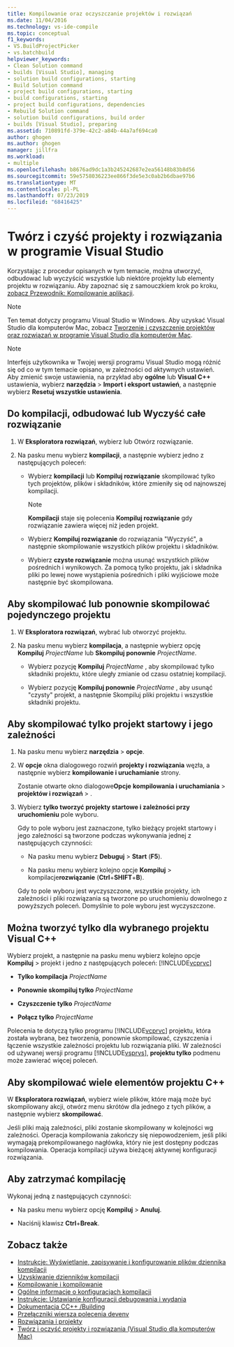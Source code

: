 ```yaml
---
title: Kompilowanie oraz oczyszczanie projektów i rozwiązań
ms.date: 11/04/2016
ms.technology: vs-ide-compile
ms.topic: conceptual
f1_keywords:
- VS.BuildProjectPicker
- vs.batchbuild
helpviewer_keywords:
- Clean Solution command
- builds [Visual Studio], managing
- solution build configurations, starting
- Build Solution command
- project build configurations, starting
- build configurations, starting
- project build configurations, dependencies
- Rebuild Solution command
- solution build configurations, build order
- builds [Visual Studio], preparing
ms.assetid: 710891fd-379e-42c2-a84b-44a7af694ca0
author: ghogen
ms.author: ghogen
manager: jillfra
ms.workload:
- multiple
ms.openlocfilehash: b8676ad9dc1a3b245242687e2ea56148b83b8d56
ms.sourcegitcommit: 59e5758036223ee866f3de5e3c0ab2b6dbae97b6
ms.translationtype: MT
ms.contentlocale: pl-PL
ms.lasthandoff: 07/23/2019
ms.locfileid: "68416425"
---
```

# <a name="build-and-clean-projects-and-solutions-in-visual-studio"></a>Twórz i czyść projekty i rozwiązania w programie Visual Studio

Korzystając z procedur opisanych w tym temacie, można utworzyć, odbudować lub wyczyścić wszystkie lub niektóre projekty lub elementy projektu w rozwiązaniu. Aby zapoznać się z samouczkiem krok po kroku, [zobacz Przewodnik: Kompilowanie aplikacji](../ide/walkthrough-building-an-application.md).

> [!NOTE]
> Ten temat dotyczy programu Visual Studio w Windows. Aby uzyskać Visual Studio dla komputerów Mac, zobacz [Tworzenie i czyszczenie projektów oraz rozwiązań w programie Visual Studio dla komputerów Mac](/visualstudio/mac/building-and-cleaning-projects-and-solutions).

> [!NOTE]
> Interfejs użytkownika w Twojej wersji programu Visual Studio mogą różnić się od co w tym temacie opisano, w zależności od aktywnych ustawień. Aby zmienić swoje ustawienia, na przykład aby **ogólne** lub **Visual C++** ustawienia, wybierz **narzędzia** > **Import i eksport ustawień**, a następnie wybierz **Resetuj wszystkie ustawienia**.

## <a name="to-build-rebuild-or-clean-an-entire-solution"></a>Do kompilacji, odbudować lub Wyczyść całe rozwiązanie

1. W **Eksploratora rozwiązań**, wybierz lub Otwórz rozwiązanie.

2. Na pasku menu wybierz **kompilacji**, a następnie wybierz jedno z następujących poleceń:

    - Wybierz **kompilacji** lub **Kompiluj rozwiązanie** skompilować tylko tych projektów, plików i składników, które zmieniły się od najnowszej kompilacji.

        > [!NOTE]
        > **Kompilacji** staje się polecenia **Kompiluj rozwiązanie** gdy rozwiązanie zawiera więcej niż jeden projekt.

    - Wybierz **Kompiluj rozwiązanie** do rozwiązania "Wyczyść", a następnie skompilowanie wszystkich plików projektu i składników.

    - Wybierz **czyste rozwiązanie** można usunąć wszystkich plików pośrednich i wynikowych. Za pomocą tylko projektu, jak i składnika pliki po lewej nowe wystąpienia pośrednich i pliki wyjściowe może następnie być skompilowana.

## <a name="to-build-or-rebuild-a-single-project"></a>Aby skompilować lub ponownie skompilować pojedynczego projektu

1. W **Eksploratora rozwiązań**, wybrać lub otworzyć projektu.

2. Na pasku menu wybierz **kompilacja**, a następnie wybierz opcję **Kompiluj** *ProjectName* lub **Skompiluj ponownie** *ProjectName*.

    - Wybierz pozycję **Kompiluj** *ProjectName* , aby skompilować tylko składniki projektu, które uległy zmianie od czasu ostatniej kompilacji.

    - Wybierz pozycję **Kompiluj ponownie** *ProjectName* , aby usunąć "czysty" projekt, a następnie Skompiluj pliki projektu i wszystkie składniki projektu.

## <a name="to-build-only-the-startup-project-and-its-dependencies"></a>Aby skompilować tylko projekt startowy i jego zależności

1. Na pasku menu wybierz **narzędzia** > **opcje**.

2. W **opcje** okna dialogowego rozwiń **projekty i rozwiązania** węzła, a następnie wybierz **kompilowanie i uruchamianie** strony.

     Zostanie otwarte okno dialogowe**Opcje** **kompilowania i uruchamiania** > **projektów i rozwiązań** > .

3. Wybierz **tylko tworzyć projekty startowe i zależności przy uruchomieniu** pole wyboru.

     Gdy to pole wyboru jest zaznaczone, tylko bieżący projekt startowy i jego zależności są tworzone podczas wykonywania jednej z następujących czynności:

    - Na pasku menu wybierz **Debuguj** > **Start** (**F5**).

    - Na pasku menu wybierz kolejno opcje **Kompiluj** > kompilacje**rozwiązanie** (**Ctrl**+**SHIFT**+**B**).

    Gdy to pole wyboru jest wyczyszczone, wszystkie projekty, ich zależności i pliki rozwiązania są tworzone po uruchomieniu dowolnego z powyższych poleceń. Domyślnie to pole wyboru jest wyczyszczone.

## <a name="to-build-only-the-selected-visual-c-project"></a>Można tworzyć tylko dla wybranego projektu Visual C++

Wybierz projekt, a następnie na pasku menu wybierz kolejno opcje **Kompiluj** > projekt i jedno z następujących poleceń: [!INCLUDE[vcprvc](../code-quality/includes/vcprvc_md.md)]

- **Tylko kompilacja** *ProjectName*

- **Ponownie skompiluj tylko** *ProjectName*

- **Czyszczenie tylko** *ProjectName*

- **Połącz tylko** *ProjectName*

Polecenia te dotyczą tylko programu [!INCLUDE[vcprvc](../code-quality/includes/vcprvc_md.md)] projektu, która została wybrana, bez tworzenia, ponownie skompilować, czyszczenia i łączenie wszystkie zależności projektu lub rozwiązania pliki. W zależności od używanej wersji programu [!INCLUDE[vsprvs](../code-quality/includes/vsprvs_md.md)], **projektu tylko** podmenu może zawierać więcej poleceń.

## <a name="to-compile-multiple-c-project-items"></a>Aby skompilować wiele elementów projektu C++

W **Eksploratora rozwiązań**, wybierz wiele plików, które mają może być skompilowany akcji, otwórz menu skrótów dla jednego z tych plików, a następnie wybierz **skompilować**.

Jeśli pliki mają zależności, pliki zostanie skompilowany w kolejności wg zależności. Operacja kompilowania zakończy się niepowodzeniem, jeśli pliki wymagają prekompilowanego nagłówka, który nie jest dostępny podczas kompilowania. Operacja kompilacji używa bieżącej aktywnej konfiguracji rozwiązania.

## <a name="to-stop-a-build"></a>Aby zatrzymać kompilację

Wykonaj jedną z następujących czynności:

- Na pasku menu wybierz opcję **Kompiluj** > **Anuluj**.

- Naciśnij klawisz **Ctrl**+**Break**.

## <a name="see-also"></a>Zobacz także

- [Instrukcje: Wyświetlanie, zapisywanie i konfigurowanie plików dziennika kompilacji](../ide/how-to-view-save-and-configure-build-log-files.md)
- [Uzyskiwanie dzienników kompilacji](../msbuild/obtaining-build-logs-with-msbuild.md)
- [Kompilowanie i kompilowanie](../ide/compiling-and-building-in-visual-studio.md)
- [Ogólne informacje o konfiguracjach kompilacji](../ide/understanding-build-configurations.md)
- [Instrukcje: Ustawianie konfiguracji debugowania i wydania](../debugger/how-to-set-debug-and-release-configurations.md)
- [Dokumentacja CC++ /Building](/cpp/build/reference/c-cpp-building-reference)
- [Przełączniki wiersza polecenia devenv](../ide/reference/devenv-command-line-switches.md)
- [Rozwiązania i projekty](../ide/solutions-and-projects-in-visual-studio.md)
- [Twórz i oczyść projekty i rozwiązania (Visual Studio dla komputerów Mac)](/visualstudio/mac/building-and-cleaning-projects-and-solutions)